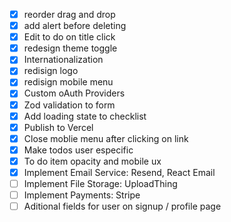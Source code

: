 - [x] reorder drag and drop
- [x] add alert before deleting
- [x] Edit to do on title click
- [x] redesign theme toggle
- [x] Internationalization
- [x] redisign logo
- [x] redisign mobile menu
- [x] Custom oAuth Providers
- [x] Zod validation to form
- [x] Add loading state to checklist
- [x] Publish to Vercel
- [x] Close moblie menu after clicking on link
- [x] Make todos user especific
- [x] To do item opacity and mobile ux
- [x] Implement Email Service: Resend, React Email
- [ ] Implement File Storage: UploadThing
- [ ] Implement Payments: Stripe
- [ ] Aditional fields for user on signup / profile page
